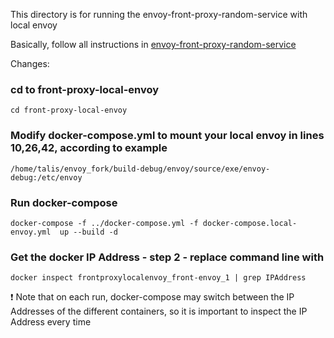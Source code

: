 This directory is for running the envoy-front-proxy-random-service with local envoy

Basically, follow all instructions in [envoy-front-proxy-random-service](https://github.ibm.com/TALIS/envoy-front-proxy-random-service/blob/master/README.md)

Changes:

### cd to front-proxy-local-envoy
`cd front-proxy-local-envoy`

### Modify docker-compose.yml to mount your local envoy in lines 10,26,42, according to example
`/home/talis/envoy_fork/build-debug/envoy/source/exe/envoy-debug:/etc/envoy`

### Run docker-compose
`docker-compose -f ../docker-compose.yml -f docker-compose.local-envoy.yml  up --build -d`

### Get the docker IP Address - step 2 - replace command line with
`docker inspect frontproxylocalenvoy_front-envoy_1 | grep IPAddress`

:exclamation: Note that on each run, docker-compose may switch between the IP Addresses of the 
different containers, so it is important to inspect the IP Address every time


